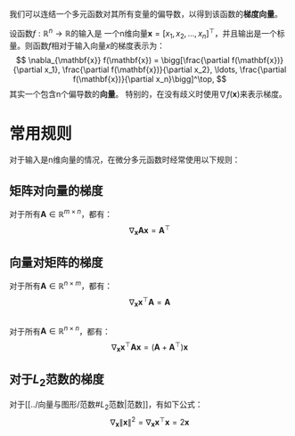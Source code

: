 我们可以连结一个多元函数对其所有变量的偏导数，以得到该函数的**梯度向量**。

设函数$f:\mathbb{R}^n\rightarrow\mathbb{R}$的输入是 一个n维向量$\mathbf{x}=[x_1,x_2,\ldots,x_n]^\top$，并且输出是一个标量。则函数$f$相对于输入向量$x$的梯度表示为：
$$
\nabla_{\mathbf{x}} f(\mathbf{x}) = \bigg[\frac{\partial f(\mathbf{x})}{\partial x_1}, \frac{\partial f(\mathbf{x})}{\partial x_2}, \ldots, \frac{\partial f(\mathbf{x})}{\partial x_n}\bigg]^\top,
$$
其实一个包含n个偏导数的**向量**。
特别的，在没有歧义时使用$\nabla f(\mathbf{x})$来表示梯度。
# 常用规则
对于输入是n维向量的情况，在微分多元函数时经常使用以下规则：
## 矩阵对向量的梯度
对于所有$\mathbf{A} \in \mathbb{R}^{m \times n}$，都有：
$$
\nabla_{\mathbf{x}} \mathbf{A} \mathbf{x} = \mathbf{A}^\top
$$
## 向量对矩阵的梯度
对于所有$\mathbf{A} \in \mathbb{R}^{n \times m}$，都有：
$$
\nabla_{\mathbf{x}} \mathbf{x}^\top \mathbf{A} = \mathbf{A}
$$

## 
对于所有$\mathbf{A} \in \mathbb{R}^{n \times n}$，都有：
$$\nabla_{\mathbf{x}} \mathbf{x}^\top \mathbf{A} \mathbf{x} = (\mathbf{A} + \mathbf{A}^\top)\mathbf{x}
$$
## 对于$L_2$范数的梯度
对于[[../向量与图形/范数#$L_2$范数|范数]]，有如下公式：
$$
\nabla_{\mathbf{x}} \|\mathbf{x} \|^2 = \nabla_{\mathbf{x}} \mathbf{x}^\top \mathbf{x} = 2\mathbf{x}
$$
